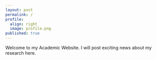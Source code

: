 ```yaml
---
layout: post
permalink: /
profile:
  align: right
  image: profile.png
published: true
---
```

Welcome to my Academic Website. I will post exciting news about my research here.
